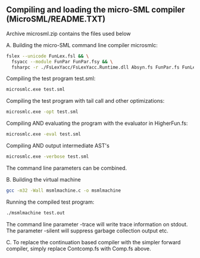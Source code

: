 Compiling and loading the micro-SML compiler (MicroSML/README.TXT)
------------------------------------------------------------------

Archive microsml.zip contains the files used below

A. Building the micro-SML command line compiler microsmlc:
```bash
fslex --unicode FunLex.fsl && \
  fsyacc --module FunPar FunPar.fsy && \
  fsharpc -r ./FsLexYacc/FsLexYacc.Runtime.dll Absyn.fs FunPar.fs FunLex.fs TypeInference.fs HigherFun.fs Machine.fs Comp.fs Contcomp.fs ParseTypeAndRun.fs MicroSMLC.fs -o microsmlc.exe
```
   
Compiling the test program test.sml:
```bash
microsmlc.exe test.sml
```
Compiling the test program with tail call and other optimizations:
```bash
microsmlc.exe -opt test.sml
```
Compiling AND evaluating the program with the evaluator in HigherFun.fs:
```bash
microsmlc.exe -eval test.sml
```
Compiling AND output intermediate AST's
```bash
microsmlc.exe -verbose test.sml
```
The command line parameters can be combined.


B. Building the virtual machine
```bash
gcc -m32 -Wall msmlmachine.c -o msmlmachine
```

Running the compiled test program:
```bash
./msmlmachine test.out
```
The command line parameter -trace will write trace information on stdout.  The parameter -silent will suppress garbage collection output etc.

C. To replace the continuation based compiler with the simpler forward
   compiler, simply replace Contcomp.fs with Comp.fs above.
